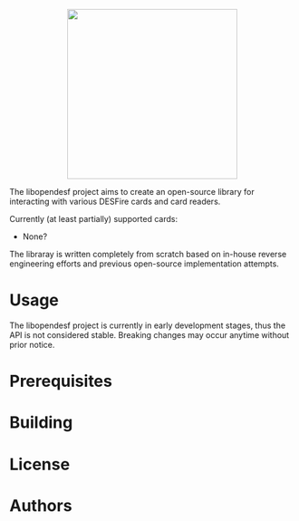 <p align="center">
  <img src="https://i.imgur.com/uuRQ0iI.png" width=300>
</p>

The libopendesf project aims to create an open-source library for interacting with various DESFire cards and card readers.

Currently (at least partially) supported cards:
* None?

The libraray is written completely from scratch based on in-house reverse engineering efforts and previous open-source implementation attempts.

# Usage
The libopendesf project is currently in early development stages, thus the API is not considered stable. Breaking changes may occur anytime without prior notice.

# Prerequisites

# Building

# License

# Authors
